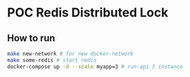 # POC Redis Distributed Lock

## How to run
```sh
make new-network # for new docker-network
make some-redis # start redis
docker-compose up -d --scale myapp=3 # run-api 3 instance
```